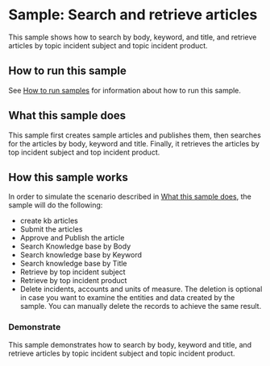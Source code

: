 
# Sample: Search and retrieve articles

This sample shows how to search by body, keyword, and title, and retrieve articles by topic incident subject and topic incident product.

## How to run this sample

See [How to run samples](https://github.com/microsoft/Dynamics365-Apps-Samples/blob/master/sales/README.md) for information about how to run this sample.

## What this sample does

This sample first creates sample articles and publishes them, then searches for the articles by body, keyword and title. Finally, it retrieves the articles by top incident subject and top incident product.

## How this sample works

In order to simulate the scenario described in [What this sample does](#what-this-sample-does), the sample will do the following:

- create kb articles
- Submit the articles
- Approve and Publish the article
- Search Knowledge base by Body
- Search knowledge base by Keyword
- Search knowledge base by Title
- Retrieve by top incident subject
- Retrieve by top incident product
- Delete incidents, accounts and units of measure. The deletion is optional in case you want to examine the entities and data created by the sample. You can manually delete the records to achieve the same result.

### Demonstrate

This sample demonstrates how to search by body, keyword and title, and retrieve articles by topic incident subject and topic incident product.